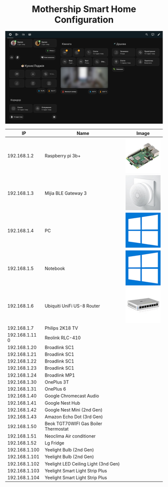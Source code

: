<h1 align="center">Mothership Smart Home Configuration</h1>    

![Main](https://github.com/v-skochko/home-assistant-config/blob/master/www/readme/main.jpg "Main")


| IP   | Name |  Image |  
| --- | ----------- | ----------- |  
| 192.168.1.2   | Raspberry pi 3b+ |  ![](https://github.com/v-skochko/home-assistant-config/blob/master/www/readme/devices/Raspberry-pi-3b%2B.jpg) |  
| 192.168.1.3   | Mijia  BLE Gateway 3 |  ![](https://github.com/v-skochko/home-assistant-config/blob/master/www/readme/devices/Mijia--BLE-Gateway-3.jpg) |  
| 192.168.1.4   | PC | ![](https://github.com/v-skochko/home-assistant-config/blob/master/www/readme/devices/Windows.jpg) |  
| 192.168.1.5   | Notebook |  ![](https://github.com/v-skochko/home-assistant-config/blob/master/www/readme/devices/Windows.jpg) |  
| 192.168.1.6   | Ubiquiti UniFi US-8 Router |   ![](https://github.com/v-skochko/home-assistant-config/blob/master/www/readme/devices/Ubiquiti-UniFi-US-8-Router.jpg) |  
| 192.168.1.7   | Philips 2K18 TV |   ![]() |  
| 192.168.1.11 0 | Reolink RLC-410 | ![]() |  
| 192.168.1.20 | Broadlink SC1 | ![]() |   
| 192.168.1.21 | Broadlink SC1 | ![]() |  
| 192.168.1.22 | Broadlink SC1 | ![]() |  
| 192.168.1.23 | Broadlink SC1 | ![]() |  
| 192.168.1.24 | Broadlink MP1 | ![]() |  
| 192.168.1.30 | OnePlus 3T | ![]() |  
| 192.168.1.31 | OnePlus 6 | ![]() |  
| 192.168.1.40 | Google Chromecast Audio | ![]() |  
| 192.168.1.41 | Google Nest Hub | ![]() |  
| 192.168.1.42 | Google Nest Mini (2nd Gen) | ![]() |  
| 192.168.1.43 | Amazon Echo Dot (3rd Gen) | ![]() |  
| 192.168.1.50 | Beok TGT70WIFI Gas Boiler Thermostat | ![]() |  
| 192.168.1.51 | Neoclima Air conditioner | ![]() |  
| 192.168.1.52 | Lg Fridge | ![]() |  
| 192.168.1.100 | Yeelight Bulb (2nd Gen) | ![]() |  
| 192.168.1.101 | Yeelight Bulb (2nd Gen) | ![]() |  
| 192.168.1.102 | Yeelight LED Ceiling Light (3nd Gen) | ![]() |  
| 192.168.1.103 | Yeelight Smart Light Strip Plus |![]() |  
| 192.168.1.104 | Yeelight Smart Light Strip Plus | ![]() |   
